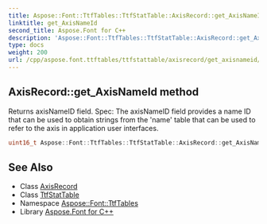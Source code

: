 ```yaml
---
title: Aspose::Font::TtfTables::TtfStatTable::AxisRecord::get_AxisNameId method
linktitle: get_AxisNameId
second_title: Aspose.Font for C++
description: 'Aspose::Font::TtfTables::TtfStatTable::AxisRecord::get_AxisNameId method. Returns axisNameID field. Spec: The axisNameID field provides a name ID that can be used to obtain strings from the ''name'' table that can be used to refer to the axis in application user interfaces in C++.'
type: docs
weight: 200
url: /cpp/aspose.font.ttftables/ttfstattable/axisrecord/get_axisnameid/
---
```

## AxisRecord::get_AxisNameId method


Returns axisNameID field. Spec: The axisNameID field provides a name ID that can be used to obtain strings from the 'name' table that can be used to refer to the axis in application user interfaces.

```cpp
uint16_t Aspose::Font::TtfTables::TtfStatTable::AxisRecord::get_AxisNameId() const
```

## See Also

* Class [AxisRecord](../)
* Class [TtfStatTable](../../)
* Namespace [Aspose::Font::TtfTables](../../../)
* Library [Aspose.Font for C++](../../../../)
